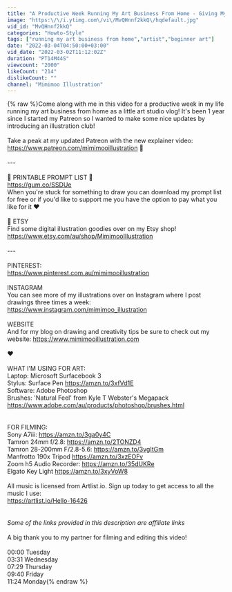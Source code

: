 ```yaml
---
title: "A Productive Week Running My Art Business From Home - Giving My Pateron A Big Update!"
image: "https:\/\/i.ytimg.com\/vi\/MvQHnnf2kkQ\/hqdefault.jpg"
vid_id: "MvQHnnf2kkQ"
categories: "Howto-Style"
tags: ["running my art business from home","artist","beginner art"]
date: "2022-03-04T04:50:00+03:00"
vid_date: "2022-03-02T11:12:02Z"
duration: "PT14M44S"
viewcount: "2000"
likeCount: "214"
dislikeCount: ""
channel: "Mimimoo Illustration"
---
```

{% raw %}Come along with me in this video for a productive week in my life running my art business from home as a little art studio vlog! It's been 1 year since I started my Patreon so I wanted to make some nice updates by introducing an illustration club!<br /><br />Take a peak at my updated Patreon with the new explainer video: <a rel="nofollow" target="blank" href="https://www.patreon.com/mimimooillustration">https://www.patreon.com/mimimooillustration</a> 🥰<br /><br />---<br /><br />🌷 PRINTABLE PROMPT LIST 🌷<br /><a rel="nofollow" target="blank" href="https://gum.co/SSDUe">https://gum.co/SSDUe</a><br />When you're stuck for something to draw you can download my prompt list for free or if you'd like to support me you have the option to pay what you like for it ♥<br /><br />🎨 ETSY<br />Find some digital illustration goodies over on my Etsy shop!<br /><a rel="nofollow" target="blank" href="https://www.etsy.com/au/shop/MimimooIllustration">https://www.etsy.com/au/shop/MimimooIllustration</a><br /><br />---<br /><br />PINTEREST:<br /><a rel="nofollow" target="blank" href="https://www.pinterest.com.au/mimimooillustration">https://www.pinterest.com.au/mimimooillustration</a><br /><br />INSTAGRAM<br />You can see more of my illustrations over on Instagram where I post drawings three times a week:<br /><a rel="nofollow" target="blank" href="https://www.instagram.com/mimimoo_illustration">https://www.instagram.com/mimimoo_illustration</a><br /><br />WEBSITE<br />And for my blog on drawing and creativity tips be sure to check out my website: <a rel="nofollow" target="blank" href="https://www.mimimooillustration.com">https://www.mimimooillustration.com</a><br /><br />♥︎<br /><br />WHAT I'M USING FOR ART:<br />Laptop: Microsoft Surfacebook 3 <br />Stylus: Surface Pen <a rel="nofollow" target="blank" href="https://amzn.to/3xfVd1E">https://amzn.to/3xfVd1E</a><br />Software: Adobe Photoshop<br />Brushes: 'Natural Feel' from Kyle T Webster's Megapack <a rel="nofollow" target="blank" href="https://www.adobe.com/au/products/photoshop/brushes.html">https://www.adobe.com/au/products/photoshop/brushes.html</a><br /><br /><br />FOR FILMING:<br />Sony A7iii: <a rel="nofollow" target="blank" href="https://amzn.to/3ga0y4C">https://amzn.to/3ga0y4C</a><br />Tamron 24mm f/2.8: <a rel="nofollow" target="blank" href="https://amzn.to/2TONZD4">https://amzn.to/2TONZD4</a><br />Tamron 28-200mm F/2.8-5.6: <a rel="nofollow" target="blank" href="https://amzn.to/3vgItGm">https://amzn.to/3vgItGm</a> <br />Manfrotto 190x Tripod <a rel="nofollow" target="blank" href="https://amzn.to/3xzEOFv">https://amzn.to/3xzEOFv</a><br />Zoom h5 Audio Recorder: <a rel="nofollow" target="blank" href="https://amzn.to/35dUKRe">https://amzn.to/35dUKRe</a><br />Elgato Key Light <a rel="nofollow" target="blank" href="https://amzn.to/3xyVoW8">https://amzn.to/3xyVoW8</a><br /><br />All music is licensed from Artlist.io. Sign up today to get access to all the music I use:<br /><a rel="nofollow" target="blank" href="https://artlist.io/Hello-16426">https://artlist.io/Hello-16426</a> <br /><br /><br />*Some of the links provided in this description are affiliate links*<br /><br />A big thank you to my partner for filming and editing this video!<br /><br />00:00 Tuesday<br />03:31 Wednesday<br />07:29 Thursday<br />09:40 Friday<br />11:24 Monday{% endraw %}
